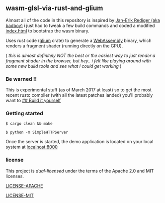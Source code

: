 ## wasm-glsl-via-rust-and-glium

Almost all of the code in this repository is inspired by [Jan-Erik Rediger (aka badboy)](https://github.com/badboy/rust-triangle-js) i just had to tweak a few build commands and coded a modified [index.html](https://raw.githubusercontent.com/joates/wasm-glsl-via-rust-and-glium/master/index.html) to bootstrap the wasm binary.

Uses rust code ([glium](https://crates.io/crates/glium) crate) to generate a [WebAssembly](http://webassembly.org/getting-started/developers-guide/) binary, which renders a fragment shader (running directly on the GPU).

( _this is almost definitely NOT the best or the easiest way to just render a fragment shader in the browser, but hey.. i felt like playing around with some new build tools and see what i could get working_ )


### Be warned !!

This is experimental stuff (as of March 2017 at least) so to get the most recent rustc compiler (with all the latest patches landed) you'll probably want to [## Build it yourself](http://www.hellorust.com/emscripten/)


### Getting started

```$ cargo clean && make```

```$ python -m SimpleHTTPServer```

Once the server is started, the demo application is located on your local system at [localhost:8000](http://localhost:8000/)


### license

This project is _dual-licensed_ under the terms of the Apache 2.0 and MIT licenses.

[LICENSE-APACHE](https://raw.githubusercontent.com/joates/wasm-glsl-via-rust-and-glium/master/LICENSE-APACHE)

[LICENSE-MIT](https://raw.githubusercontent.com/joates/wasm-glsl-via-rust-and-glium/master/LICENSE-MIT)

